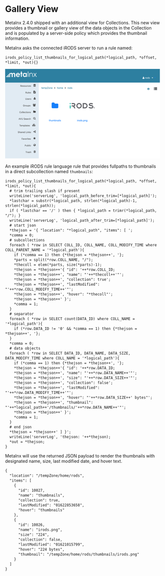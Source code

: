 # Gallery View

Metalnx 2.4.0 shipped with an additional view for Collections.  This new view provides a thumbnail or gallery view of the data objects in the Collection and is populated by a server-side policy which provides the thumbnail information.

Metalnx asks the connected iRODS server to run a rule named:
```
irods_policy_list_thumbnails_for_logical_path(*logical_path, *offset, *limit, *out){}
```

![Gallery View Screenshot](IMAGES/metalnx_galleryview.png)


An example iRODS rule language rule that provides fullpaths to thumbnails in a direct subcollection named `thumbnails`:

```
irods_policy_list_thumbnails_for_logical_path(*logical_path, *offset, *limit, *out){
  # trim trailing slash if present
  writeLine('serverLog', 'logical_path_before_trim=[*logical_path]');
  *lastchar = substr(*logical_path, strlen(*logical_path)-1, strlen(*logical_path));
  if ( *lastchar == '/' ) then { *logical_path = trimr(*logical_path, "/"); }
  writeLine('serverLog', 'logical_path_after_trim=[*logical_path]');
  # start json
  *thejson = '{ "location": "*logical_path", "items": [ ';
  *comma = 0;
  # subcollections
  foreach ( *row in SELECT COLL_ID, COLL_NAME, COLL_MODIFY_TIME where COLL_PARENT_NAME = '*logical_path'){
    if (*comma == 1) then {*thejson = *thejson++', '};
    *parts = split(*row.COLL_NAME, "/");
    *thecoll = elem(*parts, size(*parts)-1);
    *thejson = *thejson++'{ "id": '++*row.COLL_ID;
    *thejson = *thejson++', "name": "'++*thecoll++'"';
    *thejson = *thejson++', "collection": true';
    *thejson = *thejson++', "lastModified": "'++*row.COLL_MODIFY_TIME++'"';
    *thejson = *thejson++', "hover": "*thecoll"';
    *thejson = *thejson++' }';
    *comma = 1;
  }
  # separator
  foreach ( *row in SELECT count(DATA_ID) where COLL_NAME = '*logical_path'){
    if (*row.DATA_ID != '0' && *comma == 1) then {*thejson = *thejson++', '};
  }
  *comma = 0;
  # data objects
  foreach ( *row in SELECT DATA_ID, DATA_NAME, DATA_SIZE, DATA_MODIFY_TIME where COLL_NAME = '*logical_path'){
    if (*comma == 1) then {*thejson = *thejson++', '};
    *thejson = *thejson++'{ "id": '++*row.DATA_ID;
    *thejson = *thejson++', "name": "'++*row.DATA_NAME++'"';
    *thejson = *thejson++', "size": "'++*row.DATA_SIZE++'"';
    *thejson = *thejson++', "collection": false';
    *thejson = *thejson++', "lastModified": "'++*row.DATA_MODIFY_TIME++'"';
    *thejson = *thejson++', "hover": "'++*row.DATA_SIZE++' bytes"';
    *thejson = *thejson++', "thumbnail": "'++*logical_path++'/thumbnails/'++*row.DATA_NAME++'"';
    *thejson = *thejson++' }';
    *comma = 1;
  }
  # end json
  *thejson = *thejson++' ] }';
  writeLine('serverLog', 'thejson: '++*thejson);
  *out = *thejson;
}
```

Metalnx will use the returned JSON payload to render the thumbnails with designated name, size, last modified date, and hover text.

```
{
  "location": "/tempZone/home/rods",
  "items": [
    {
      "id": 10027,
      "name": "thumbnails",
      "collection": true,
      "lastModified": "01622853658",
      "hover": "thumbnails"
    },
    {
      "id": 10026,
      "name": "irods.png",
      "size": "224",
      "collection": false,
      "lastModified": "01621015799",
      "hover": "224 bytes",
      "thumbnail": "/tempZone/home/rods/thumbnails/irods.png"
    }
  ]
}
```
